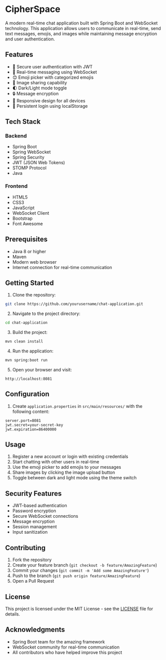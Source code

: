 # CipherSpace

A modern real-time chat application built with Spring Boot and WebSocket technology. This application allows users to communicate in real-time, send text messages, emojis, and images while maintaining message encryption and user authentication.

## Features

- 🔐 Secure user authentication with JWT
- 💬 Real-time messaging using WebSocket
- 😊 Emoji picker with categorized emojis
- 📸 Image sharing capability
- 🌓 Dark/Light mode toggle
- 🔒 Message encryption
- 📱 Responsive design for all devices
- 💾 Persistent login using localStorage

## Tech Stack

### Backend
- Spring Boot
- Spring WebSocket
- Spring Security
- JWT (JSON Web Tokens)
- STOMP Protocol
- Java

### Frontend
- HTML5
- CSS3
- JavaScript
- WebSocket Client
- Bootstrap
- Font Awesome

## Prerequisites

- Java 8 or higher
- Maven
- Modern web browser
- Internet connection for real-time communication

## Getting Started

1. Clone the repository:
```bash
git clone https://github.com/yourusername/chat-application.git
```

2. Navigate to the project directory:
```bash
cd chat-application
```

3. Build the project:
```bash
mvn clean install
```

4. Run the application:
```bash
mvn spring:boot run
```

5. Open your browser and visit:
```
http://localhost:8081
```

## Configuration

1. Create `application.properties` in `src/main/resources/` with the following content:
```properties
server.port=8081
jwt.secret=your-secret-key
jwt.expiration=86400000
```

## Usage

1. Register a new account or login with existing credentials
2. Start chatting with other users in real-time
3. Use the emoji picker to add emojis to your messages
4. Share images by clicking the image upload button
5. Toggle between dark and light mode using the theme switch

## Security Features

- JWT-based authentication
- Password encryption
- Secure WebSocket connections
- Message encryption
- Session management
- Input sanitization

## Contributing

1. Fork the repository
2. Create your feature branch (`git checkout -b feature/AmazingFeature`)
3. Commit your changes (`git commit -m 'Add some AmazingFeature'`)
4. Push to the branch (`git push origin feature/AmazingFeature`)
5. Open a Pull Request

## License

This project is licensed under the MIT License - see the [LICENSE](LICENSE) file for details.

## Acknowledgments

- Spring Boot team for the amazing framework
- WebSocket community for real-time communication
- All contributors who have helped improve this project 
